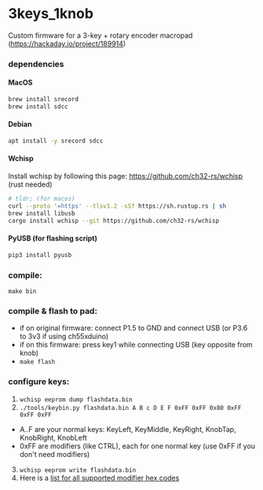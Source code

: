 # 3keys_1knob
Custom firmware for a 3-key + rotary encoder macropad (https://hackaday.io/project/189914)

### dependencies

#### MacOS
```bash
brew install srecord
brew install sdcc
```
#### Debian
```bash
apt install -y srecord sdcc
```

#### Wchisp
Install wchisp by following this page: https://github.com/ch32-rs/wchisp (rust needed)
```bash
# tldr; (for macos)
curl --proto '=https' --tlsv1.2 -sSf https://sh.rustup.rs | sh
brew install libusb
cargo install wchisp --git https://github.com/ch32-rs/wchisp
```


#### PyUSB (for flashing script)
```bash
pip3 install pyusb
```

### compile:
`make bin`

### compile & flash to pad:
- if on original firmware: connect P1.5 to GND and connect USB (or P3.6 to 3v3 if using ch55xduino)
- if on this firmware: press key1 while connecting USB (key opposite from knob)
- `make flash`

### configure keys:
1. `wchisp eeprom dump flashdata.bin`
2. `./tools/keybin.py flashdata.bin A B c D E F 0xFF 0xFF 0x80 0xFF 0xFF 0xFF`
- A..F are your normal keys: KeyLeft, KeyMiddle, KeyRight, KnobTap, KnobRight, KnobLeft
- 0xFF are modifiers (like CTRL), each for one normal key (use 0xFF if you don't need modifiers)
3. `wchisp eeprom write flashdata.bin`
4. Here is a [list for all supported modifier hex codes](include/usb_conkbd.h#L31)
